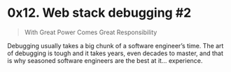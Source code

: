 # 0x12. Web stack debugging #2
> With Great Power Comes Great Responsibility

Debugging usually takes a big chunk of a software engineer’s time. The art of debugging is tough and it takes years, even decades to master, and that is why seasoned software engineers are the best at it… experience.
